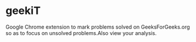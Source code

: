 geekiT
======================

Google Chrome extension to mark problems solved on GeeksForGeeks.org so as to focus on unsolved problems.Also view your analysis.
